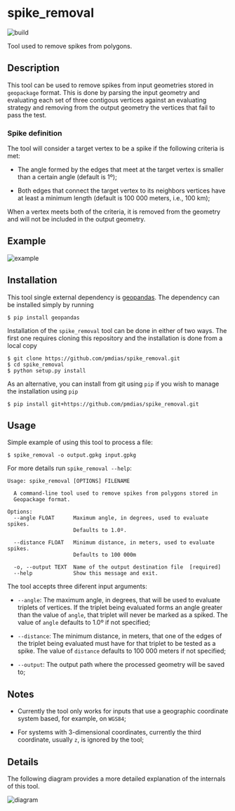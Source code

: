 # spike_removal

![build](https://github.com/pmdias/spike_removal/workflows/build/badge.svg?branch=master)

Tool used to remove spikes from polygons.

## Description

This tool can be used to remove spikes from input geometries stored in
`geopackage` format. This is done by parsing the input geometry and evaluating
each set of three contigous vertices against an evaluating strategy and
removing from the output geometry the vertices that fail to pass the test.

### Spike definition

The tool will consider a target vertex to be a spike if the following criteria
is met:

* The angle formed by the edges that meet at the target vertex is smaller than
a certain angle (default is 1º);

* Both edges that connect the target vertex to its neighbors vertices have at
least a minimum length (default is 100 000 meters, i.e., 100 km);

When a vertex meets both of the criteria, it is removed from the geometry and
will not be included in the output geometry.


## Example

![example](https://github.com/pmdias/spike_removal/blob/master/docs/example.png?raw=true)


## Installation

This tool single external dependency is [geopandas](https://geopandas.org/). The
dependency can be installed simply by running

```
$ pip install geopandas
```

Installation of the `spike_removal` tool can be done in either of two ways.
The first one requires cloning this repository and the installation is done
from a local copy

```
$ git clone https://github.com/pmdias/spike_removal.git
$ cd spike_removal
$ python setup.py install
```

As an alternative, you can install from git using `pip` if you wish to manage
the installation using `pip`

```
$ pip install git+https://github.com/pmdias/spike_removal.git
```


## Usage

Simple example of using this tool to process a file:

```
$ spike_removal -o output.gpkg input.gpkg
```

For more details run `spike_removal --help`:

```
Usage: spike_removal [OPTIONS] FILENAME

  A command-line tool used to remove spikes from polygons stored in
  Geopackage format.

Options:
  --angle FLOAT      Maximum angle, in degrees, used to evaluate spikes.
                     Defaults to 1.0º.

  --distance FLOAT   Minimum distance, in meters, used to evaluate spikes.
                     Defaults to 100 000m

  -o, --output TEXT  Name of the output destination file  [required]
  --help             Show this message and exit.
```

The tool accepts three diferent input arguments:

* `--angle`: The maximum angle, in degrees, that will be used to evaluate
triplets of vertices. If the triplet being evaluated forms an angle greater
than the value of `angle`, that triplet will never be marked as a spiked. The
value of `angle` defaults to 1.0º if not specified;

* `--distance`: The minimum distance, in meters, that one of the edges of the
triplet being evaluated must have for that triplet to be tested as a spike.
The value of `distance` defaults to 100 000 meters if not specified;

* `--output`: The output path where the processed geometry will be saved to;


## Notes

* Currently the tool only works for inputs that use a geographic coordinate
system based, for example, on `WGS84`;

* For systems with 3-dimensional coordinates, currently the third coordinate,
usually `z`, is ignored by the tool;


## Details

The following diagram provides a more detailed explanation of the internals
of this tool.

![diagram](https://github.com/pmdias/spike_removal/blob/master/docs/spike_removal_diagram.svg?raw=true)

